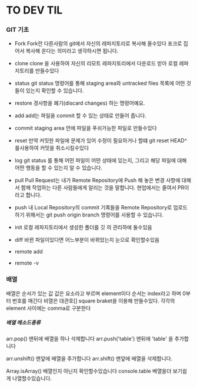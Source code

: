 # TO DEV TIL

### GIT 기초

- Fork
  Fork란 다른사람의 git에서 자신의 레파지토리로 복사해 올수있다 포크로 집어서 복사해 온다는 의미라고 생각하시면 됩니다.

- clone
  clone 을 사용하여 자신의 리모트 레파지토리에서 다운로드 받아 로컬 레파지토리를 만들수있다
- status
  git status 명령어를 통해 staging area와 untracked files 목록에 어떤 것들이 있는지 확인할 수 있습니다.
- restore
  경사항을 폐기(discard changes) 하는 명령어예요.
- add
  add는 파일을 commit 할 수 있는 상태로 만들어 줍니다.
- commit
  staging area 안에 파일을 푸쉬가능한 파일로 만들수있다
- reset
  만약 커밋한 파일에 문제가 있어 수정이 필요하거나 할떄
  git reset HEAD^ 를사용하여 커밋을 취소시킬수있다
- log
  git status 를 통해 어떤 파일이 어떤 상태에 있는지, 그리고 해당 파일에 대해 어떤 행동을 할 수 있는지 알 수 있습니다.
- pull
  Pull Request는 내가 Remote Repository에 Push 해 놓은 변경 사항에 대해서 함께 작업하는 다른 사람들에게 알리는 것을 말합니다. 현업에서는 줄여서 PR이라고 합니다.
- push
  내 Local Repository의 commit 기록들을 Remote Repository로 업로드하기 위해서는 git push origin branch 명령어를 사용할 수 있습니다.
- init
  로컬 레파지토리에서 생성한 폴더를 깃 의 관리하에 둘수있음
- diff
  바뀐 파일이있다면 어느부분이 바뀌었는지 눈으로 확인할수있음
- remote add
- remote -v

### 배열

배열은 순서가 있는 값 값은 요소라고 부르며 element이다
순서는 index라고 하며 0부터 번호를 매긴다
비열은 대관호[] square braket을 이용해 만들수있다. 각각의 element 사이에는 comma로 구분한다

##### 배열 메소드종류

arr.pop() 맨뒤에 배열을 하나 삭제합니다
arr.push('table') 맨뒤에 'table' 을 추가합니다

arr.unshift() 맨앞에 배열을 추가합니다
arr.shift() 맨앞에 배열을 삭제합니다.

Array.isArray() 배열인지 아닌지 확인할수있습니다
console.table 배열을더 보기쉽게 나열할수있습니다.
